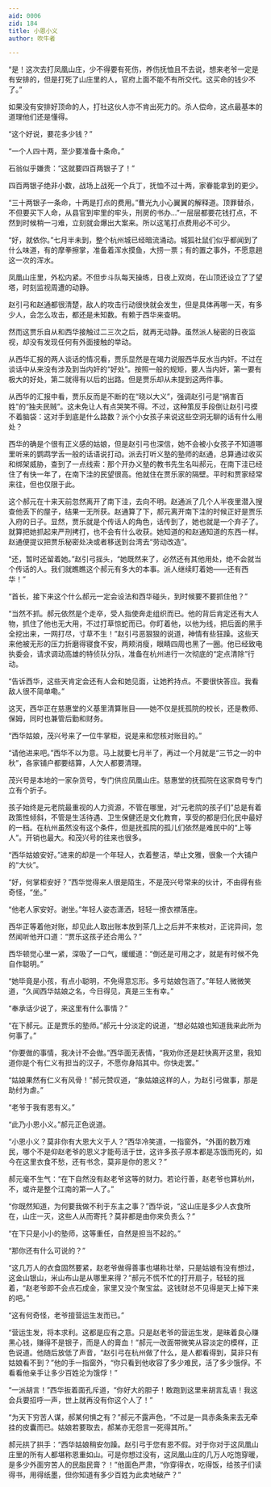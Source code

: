 ```yaml
---
aid: 0006
zid: 184
title: 小恩小义
author: 吹牛者

---
```




  “是！这次去打凤凰山庄，少不得要有死伤，养伤抚恤且不去说，想来老爷一定是有安排的，但是打死了山庄里的人，官府上面不能不有所交代。这买命的钱少不了。”

  如果没有安排好顶命的人，打社这伙人亦不肯出死力的。杀人偿命，这点最基本的道理他们还是懂得。

  “这个好说，要花多少钱？”

  “一个人四十两，至少要准备十条命。”

  石翁似乎嫌贵：“这就要四百两银子了！”

  四百两银子绝非小数，战场上战死一个兵丁，抚恤不过十两，家眷能拿到的更少。

  “三十两银子一条命，十两是打点的费用。”曹光九小心翼翼的解释道。顶罪替杀，不但要买下人命，从县官到牢里的牢头，刑房的书办…”一层层都要花钱打点，不然到时候稍一刁难，立刻就会爆出大案来。所以这笔打点费用必不可少。

  “好，就依你。”七月半未到，整个杭州城已经暗流涌动。城狐社鼠们似乎都闻到了什么味道，有的摩拳擦掌，准备着浑水摸鱼，大捞一票；有的置之事外，不愿意趟这一次的浑水。

  凤凰山庄里，外松内紧。不但步斗队每天操练，日夜上双岗，在山顶还设立了了望塔，时刻监视周遭的动静。

  赵引弓和赵通都很清楚，敌人的攻击行动很快就会发生，但是具体再哪一天，有多少人，会怎么攻击，都还是未知数。有赖于西华来查明。

  然而这贾乐自从和西华接触过二三次之后，就再无动静。虽然派人秘密的日夜监视，却没有发现任何有外面接触的举动。

  从西华汇报的两人谈话的情况看，贾乐显然是在竭力说服西华反水当内奸。不过在谈话中从来没有涉及到当内奸的“好处”。按照一般的规矩，要人当内奸，第一要有极大的好处，第二就得有以后的出路。但是贾乐却从未提到这两件事。

  从西华的汇报中看，贾乐反而是不断的在“晓以大义”，强调赵引弓是“祸害百姓”的“独夫民贼”。这未免让人有点哭笑不得。不过，这种策反手段倒让赵引弓摸不着脑袋：这对手到底是什么路数？派个小女孩子来说这些空洞无聊的话有什么用处？

  西华的确是个很有正义感的姑娘，但是赵引弓也深信，她不会被小女孩子不知道哪里听来的鹦鹉学舌一般的话语说打动。派去打听义塾的塾师的赵通，总算通过收买和绑架威胁，查到了一点线索：那个开办义塾的教书先生名叫郝元，在南下洼已经住了有快一年了，在南下洼的民望很高。他就住在贾乐家的隔壁。平时和贾家经常来往，但也仅限于此。

  这个郝元在十来天前忽然离开了南下洼，去向不明。赵通派了几个人半夜里潜入搜查他丢下的屋子，结果一无所获。赵通算了下，郝元离开南下洼的时候正好是贾乐入府的日子。显然，贾乐就是个传话人的角色，话传到了，她也就是一个弃子了。就算把她抓起来严刑拷打，也不会有什么收获。她知道的和赵通知道的东西一样。赵通便提议把贾乐秘密处决或者移送到台湾去“劳动改造”。

  “还，暂时还留着她。”赵引弓摇头，“她既然来了，必然还有其他用处，绝不会就当个传话的人。我们就瞧瞧这个郝元有多大的本事。派人继续盯着她——还有西华！”

  “首长，接下来这个什么郝元一定会设法和西华碰头，到时候要不要抓住他？”

  “当然不抓。郝元依然是个走卒，受人指使奔走组织而已。他的背后肯定还有大人物，抓住了他也无大用，不过打草惊蛇而已。你盯着他，以他为线，把后面的黑手全挖出来，一网打尽，寸草不生！”赵引弓恶狠狠的说道，神情有些狂躁。这些天来他被无形的压力折磨得寝食不安，两颊消瘦，眼睛四周也黑了一圈。他已经致电执委会，请求调动高雄的特侦队分队，准备在杭州进行一次彻底的“定点清除”行动。

  “告诉西华，这些天肯定会还有人会和她见面，让她矜持点。不要很快答应。我看敌人很不简单嘞。”

  这天，西华正在慈惠堂的义基里清算账目——她不仅是抚孤院的校长，还是教师、保姆，同时也兼管后勤和财务。

  “西华姑娘，茂兴号来了一位牛掌柜，说是来和您核对账目的。”

  “请他进来吧。”西华不以为意。马上就要七月半了，再过一个月就是“三节之一的中秋”，各家铺户都要结算，人欠人都要清理。

  茂兴号是本地的一家杂货号，专门供应凤凰山庄。慈惠堂的抚孤院在这家商号专门立有个折子。

  孩子始终是元老院最重视的人力资源，不管在哪里，对“元老院的孩子们”总是有着政策性倾斜，不管是生活待遇、卫生保健还是文化教育，享受的都是归化民中最好的一档。在杭州虽然没有这个条件，但是抚孤院的孤儿们依然是难民中的“上等人”。开销也最大。和茂兴号的往来也很多。

  “西华姑娘安好。”进来的却是一个年轻人，衣着整洁，举止文雅，很象一个大铺户的“大伙”。

  “好，何掌柜安好？”西华觉得来人很是陌生，不是茂兴号常来的伙计，不由得有些奇怪，“坐。”

  “他老人家安好。谢坐。”年轻人姿态潇洒，轻轻一撩衣襟落座。

  西华正等着他对账，却见此人取出账本放到茶几上之后并不来核对，正诧异间，忽然闻听他开口道：“贾乐这孩子还合用么？”

  西华顿觉心里一紧，深吸了一口气，缓缓道：“倒还是可用之才，就是有时候不免自作聪明。”

  “她毕竟是小孩，有点小聪明，不免得意忘形。多亏姑娘包涵了。”年轻人微微笑道，“久闻西华姑娘之名，今日得见，真是三生有幸。”

  “奉承话少说了，来这里有什么事情？”

  “在下郝元。正是贾乐的塾师。”郝元十分淡定的说道，“想必姑娘也知道我来此所为何事了。”

  “你要做的事情，我决计不会做。”西华面无表情，“我劝你还是赶快离开这里，我知道你是个有仁义有担当的汉子，不愿你身陷其中。你快走罢。”

  “姑娘果然有仁义有风骨！”郝元赞叹道，“象姑娘这样的人，为赵引弓做事，那是助纣为虐。”

  “老爷于我有恩有义。”

  “此乃小恩小义。”郝元正色说道。

  “小恩小义？莫非你有大恩大义于人？”西华冷笑道，一指窗外，“外面的数万难民，哪个不是仰赵老爷的恩义才能苟活于世，这许多孩子原本都是冻饿而死的，如今在这里衣食不愁，还有书念，莫非是你的恩义？”

  郝元毫不生气：“在下自然没有赵老爷这等的财力。若论行善，赵老爷也算杭州，不，或许是整个江南的第一人了。”

  “你既然知道，为何要我做不利于东主之事？”西华说，“这山庄是多少人衣食所在，山庄一灭，这些人从而寄托？莫非都是由你来负责么？”

  “在下只是小小的塾师，这等重任，自然是担当不起的。”

  “那你还有什么可说的？”

  “这几万人的衣食固然要紧，赵老爷做得善事也堪称壮举，只是姑娘有没有想过，这金山银山，米山布山是从哪里来得？”郝元不慌不忙的打开扇子，轻轻的摇着，“赵老爷即不会点石成金，家里又没个聚宝盆。这钱财总不见得是天上掉下来的吧。”

  “这有何奇怪，老爷擅营运生发而已。”

  “营运生发，将本求利。这都是应有之意。只是赵老爷的营运生发，是昧着良心赚黑心钱，赚得不是银子，而是人的膏血！”郝元一改面带微笑从容淡定的模样，正色说道。他随后放低了声音，“赵引弓在杭州做了什么，是人都看得到，莫非只有姑娘看不到？”他的手一指窗外，“你只看到他收容了多少难民，活了多少饿俘。不看看他亲手让多少百姓沦为饿俘！”

  “一派胡言！”西华扳着面孔斥道，“你好大的胆子！敢跑到这里来胡言乱语！我这会兵要招呼一声，世上就再没有你这个人了！”

  “为天下穷苦人谋，郝某何惧之有？”郝元不露声色，“不过是一具赤条条来去无牵挂的皮囊而已。姑娘若要取去，郝某亦无怨言一死得其所。”

  郝元拱了拱手：“西华姑娘稍安勿躁。赵引弓于您有恩不假。对于你对于这凤凰山庄里的所有人都堪称恩重如山。可是你想过没有，这凤凰山庄的几万人吃饱穿暖，是多少外面穷苦人的民脂民膏？！”他面色严肃，“你穿得衣，吃得饭，给孩子们读得书，用得纸墨，但你知道有多少百姓为此卖地破产？”



